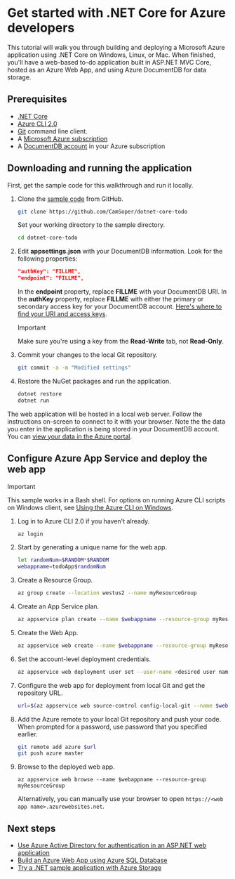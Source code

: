 

# Get started with .NET Core for Azure developers

This tutorial will walk you through building and deploying a Microsoft Azure application using .NET Core on Windows, Linux, or Mac.  When finished, you'll have a web-based to-do application built in ASP.NET MVC Core, hosted as an Azure Web App, and using Azure DocumentDB for data storage.

## Prerequisites

* [.NET Core](https://www.microsoft.com/net/download/core)
* [Azure CLI 2.0](/cli/azure/install-az-cli2)
* [Git](https://www.git-scm.com/) command line client.
* A [Microsoft Azure subscription](https://azure.microsoft.com/free/)
* A [DocumentDB account](/azure/documentdb/documentdb-create-account) in your Azure subscription

## Downloading and running the application

First, get the sample code for this walkthrough and run it locally.

1. Clone the [sample code](https://github.com/CamSoper/dotnet-core-todo) from GitHub.
    
    ```bash
    git clone https://github.com/CamSoper/dotnet-core-todo
    ```

    Set your working directory to the sample directory.

    ```bash
    cd dotnet-core-todo
    ```

2. Edit **appsettings.json** with your DocumentDB information.  Look for the following properties:

    ```json
    "authKey": "FILLME",
    "endpoint": "FILLME",
    ```

    In the **endpoint** property, replace **FILLME** with your DocumentDB URI.  In the **authKey** property, replace **FILLME** with either the primary or secondary access key for your DocumentDB account.  [Here's where to find your URI and access keys](/azure/documentdb/documentdb-manage-account#a-idkeysaview-copy-and-regenerate-access-keys).

    > [!IMPORTANT]
    > Make sure you're using a key from the **Read-Write** tab, not **Read-Only**.

3. Commit your changes to the local Git repository.

    ```bash
    git commit -a -m "Modified settings"
    ```

4. Restore the NuGet packages and run the application.

    ```bash
    dotnet restore
    dotnet run
    ```

The web application will be hosted in a local web server.  Follow the instructions on-screen to connect to it with your browser.  Note the the data you enter in the application is being stored in your DocumentDB account.  You can [view your data in the Azure portal](https://docs.microsoft.com/en-us/azure/documentdb/documentdb-view-json-document-explorer).

## Configure Azure App Service and deploy the web app

> [!IMPORTANT]
> This sample works in a Bash shell. For options on running Azure CLI scripts on Windows client, see [Using the Azure CLI on Windows](/azure/virtual-machines/virtual-machines-windows-cli-options).

1. Log in to Azure CLI 2.0 if you haven't already.

    ```bash
    az login
    ```

2. Start by generating a unique name for the web app.

    ```bash
    let randomNum=$RANDOM*$RANDOM
    webappname=todoApp$randomNum
    ```

3. Create a Resource Group.
    
    ```bash
    az group create --location westus2 --name myResourceGroup
    ```
    
4. Create an App Service plan.
    
    ```bash 
    az appservice plan create --name $webappname --resource-group myResourceGroup --sku FREE
    ```

5. Create the Web App.

    ```bash
    az appservice web create --name $webappname --resource-group myResourceGroup --plan $webappname
    ```

6. Set the account-level deployment credentials. 

    ```bash
    az appservice web deployment user set --user-name <desired user name> --password <desired password>
    ```

7. Configure the web app for deployment from local Git and get the repository URL.

    ```bash
    url=$(az appservice web source-control config-local-git --name $webappname --resource-group myResourceGroup --query url --output tsv)
    ```

8. Add the Azure remote to your local Git repository and push your code.  When prompted for a password, use password that you specified earlier.
    
    ```bash
    git remote add azure $url
    git push azure master
    ```

9. Browse to the deployed web app.
    
    ```
    az appservice web browse --name $webappname --resource-group myResourceGroup
    ```

    Alternatively, you can manually use your browser to open `https://<web app name>.azurewebsites.net`.

## Next steps

* [Use Azure Active Directory for authentication in an ASP.NET web application](/azure/active-directory/develop/active-directory-devquickstarts-webapp-dotnet)
* [Build an Azure Web App using Azure SQL Database](/azure/app-service-web/web-sites-dotnet-get-started)
* [Try a .NET sample application with Azure Storage](/azure/storage/storage-samples-dotnet)


